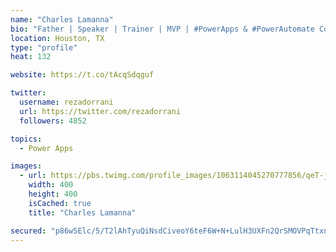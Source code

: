 ```yaml
---
name: "Charles Lamanna"
bio: "Father | Speaker | Trainer | MVP | #PowerApps & #PowerAutomate Community Super User | YouTuber Right-pointing triangle http://youtube.com/c/rezadorrani | Learn - Share - Clockwise rightwards and leftwards open circle arrows"
location: Houston, TX
type: "profile"
heat: 132

website: https://t.co/tAcqSdqguf

twitter:
  username: rezadorrani
  url: https://twitter.com/rezadorrani
  followers: 4852

topics:
  - Power Apps

images:
  - url: https://pbs.twimg.com/profile_images/1063114045270777856/qeT-jpWr_400x400.jpg
    width: 400
    height: 400
    isCached: true
    title: "Charles Lamanna"

secured: "p86w5Elc/5/T2lAhTyuQiNsdCiveoY6teF6W+N+LulH3UXFn2QrSMOVPqTtxnWSAq//EA9WsiLMCknAJo1r+SB5qwM8/McuEtWignuvAohlK4FRqHZFUXVwlcqfPqOo4Rdo+vRw8I0jD1O3rQ5HYorxKDtOvgOfzfr5GLxYh8l0jeYRh+ZXRySdlPKoPMz9/DfYE7r3BFaeO0WG9DlcR1tCKW4J9e1qlKcCrGmyfQrx2kVDXJv7Evg7bzEehUUTAZna8u5URTTUa+KZGBFS7+x8ITaVQr0/Y9tzN3HJ19oT5KPztvZlf6+9FVsn3Jl+9b33yUTZ7BIelymyt1RKqtIPkf0wjEGMq4c5mm3gqu0s0usXL8M7gf1paa4sO7kOTyKxhalTxHOyKWooLLccXhURZ7R0+opFDiV62opVGG/o=;nnGBzl+MGTF8wcwz7BU0Yw=="
---
```


